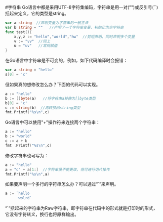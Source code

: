 #字符串
Go语言中都是采用UTF-8字符集编码，字符串是用一对("")或反引号(``)括起来定义，它的类型是string。
```go
var a string  //声明变量为字符串的一般方法
var b string = ""   //声明了一个字符串变量，初始化为空字符串
func test(){
    x,y,z := "hello","world","hw"  //剪短声明，同时声明多个变量
    v := "vv"  //同上
    u = "uv"   //常规赋值
}
```
在Go语言中字符串是不可变的，例如，如下代码编译时会报错：
```go
var a string = "hello"
s[0] = 'c'
```
但如果真的想修改怎么办？下面的代码可以实现。
```go
a := "hello"
b := []byte(a)   //将字符串a转换为[]byte类型
b[0] = 'c'
c := string(b)  //再转换回string类型
fmt.Printf("%s\n",c)
```
Go语言中可以使用"+"操作符来连接两个字符串：
```go
a := "hello"
b := "world"
c := a + b
fmt .Printf("%s\n",c)
```
修改字符串也可写为：
```go
a := "hello"
a = "c" + a[1:]  //字符串虽不能更改，但可进行切片操作
fmt.Printf("%s\n",a)
```
如果要声明一个多行的字符串怎么办？可以通过“`”来声明。
```go
a := `hello
      wolrd`
```
“`”括起来的字符串为Raw字符串，即字符串在代码中的形式就是打印时的形式，它没有字符转义，换行也将原样输出。
